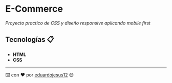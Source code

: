 # E-Commerce

_Proyecto practico de CSS y diseño responsive aplicando mobile first_


## Tecnologías 📋

* **HTML**
* **CSS**

---
⌨️ con ❤️ por [eduardojesus12](https://github.com/eduardojesus12) 😊